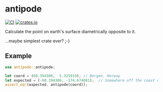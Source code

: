 # antipode

[![CI](https://github.com/milesgranger/antipode/workflows/CI/badge.svg?branch=master)](https://github.com/milesgranger/antipode/actions?query=branch=master)
[![crates.io](http://meritbadge.herokuapp.com/antipode)](https://crates.io/crates/antipode)

Calculate the point on earth's surface diametrically opposite to it.

...maybe simplest crate ever? ;-)

Example
-------
```rust
use antipode::antipode;

let coord = (60.394306,  5.325919); // Bergen, Norway
let expected = (-60.394306, -174.674081);  // Somewhere off the coast of New Zealand
assert_eq!(expected, antipode(coord));
```